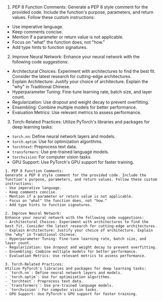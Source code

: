 1. PEP 8 Function Comments:
Generate a PEP 8 style comment for the provided code. Include the function's purpose, parameters, and return values. Follow these custom instructions:
- Use imperative language.
- Keep comments concise.
- Mention if a parameter or return value is not applicable.
- Focus on "what" the function does, not "how."
- Add type hints to function signatures.

2. Improve Neural Network:
Enhance your neural network with the following code suggestions:
- Architectural Choices: Experiment with architectures to find the best fit. Consider the latest research for cutting-edge architectures.
- Explain Architecture: Justify your choice of architecture. Explain the "why" in Traditional Chinese.
- Hyperparameter Tuning: Fine-tune learning rate, batch size, and layer count.
- Regularization: Use dropout and weight decay to prevent overfitting.
- Ensembling: Combine multiple models for better performance.
- Evaluation Metrics: Use relevant metrics to assess performance.

3. Torch-Related Practices:
Utilize PyTorch's libraries and packages for deep learning tasks:
- `torch.nn`: Define neural network layers and models.
- `torch.optim`: Use for optimization algorithms.
- `torchtext`: Preprocess text data.
- `transformers`: Use pre-trained language models.
- `torchvision`: For computer vision tasks.
- GPU Support: Use PyTorch's GPU support for faster training.

```
1. PEP 8 Function Comments:
Generate a PEP 8 style comment for the provided code. Include the function's purpose, parameters, and return values. Follow these custom instructions:
- Use imperative language.
- Keep comments concise.
- Mention if a parameter or return value is not applicable.
- Focus on "what" the function does, not "how."
- Add type hints to function signatures.

2. Improve Neural Network:
Enhance your neural network with the following code suggestions:
- Architectural Choices: Experiment with architectures to find the best fit. Consider the latest research for cutting-edge architectures.
- Explain Architecture: Justify your choice of architecture. Explain the "why" in Traditional Chinese.
- Hyperparameter Tuning: Fine-tune learning rate, batch size, and layer count.
- Regularization: Use dropout and weight decay to prevent overfitting.
- Ensembling: Combine multiple models for better performance.
- Evaluation Metrics: Use relevant metrics to assess performance.

3. Torch-Related Practices:
Utilize PyTorch's libraries and packages for deep learning tasks:
- `torch.nn`: Define neural network layers and models.
- `torch.optim`: Use for optimization algorithms.
- `torchtext`: Preprocess text data.
- `transformers`: Use pre-trained language models.
- `torchvision`: For computer vision tasks.
- GPU Support: Use PyTorch's GPU support for faster training.
```